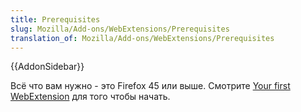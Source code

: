 ```yaml
---
title: Prerequisites
slug: Mozilla/Add-ons/WebExtensions/Prerequisites
translation_of: Mozilla/Add-ons/WebExtensions/Prerequisites
---
```

{{AddonSidebar}}

Всё что вам нужно - это Firefox 45 или выше. Смотрите [Your first WebExtension](/ru/docs/Mozilla/Add-ons/WebExtensions/Your_first_WebExtension) для того чтобы начать.

